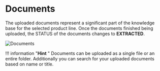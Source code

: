 # Documents

The uploaded documents represent a significant part of the knowledge base for the selected product line.  Once the documents finished being uploaded, the STATUS of the documents changes to **EXTRACTED**. 



![Documents](http://i.imgur.com/X9hdMOr.png)

!!! information "**Hint** "
    Documents can be uploaded as a single file or an entire folder. Additionally you can search for your uploaded documents based on name or title.


